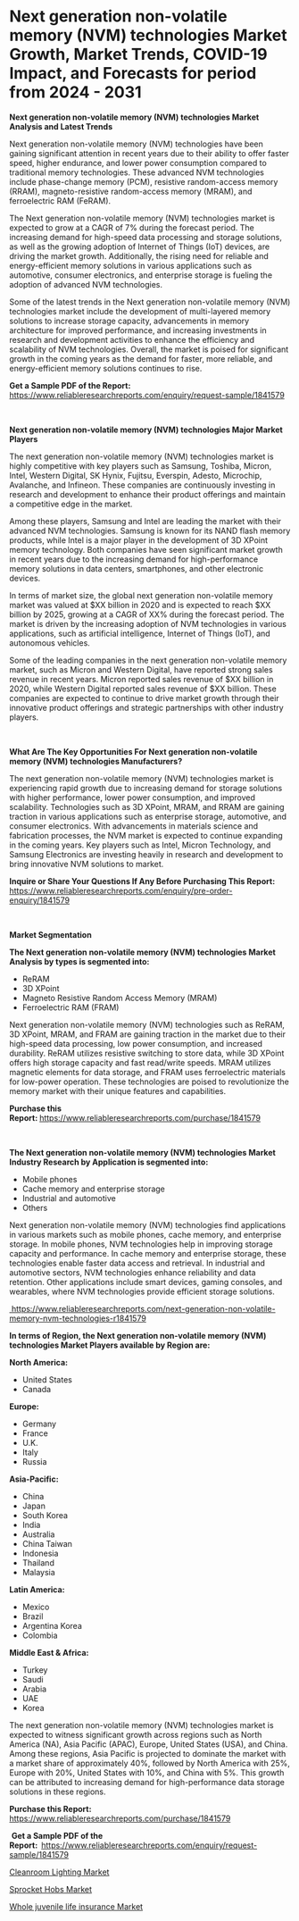 <p><h1>Next generation non-volatile memory (NVM) technologies Market Growth, Market Trends, COVID-19 Impact, and Forecasts for period from 2024 - 2031</h1></p><p><strong>Next generation non-volatile memory (NVM) technologies Market Analysis and Latest Trends</strong></p>
<p><p>Next generation non-volatile memory (NVM) technologies have been gaining significant attention in recent years due to their ability to offer faster speed, higher endurance, and lower power consumption compared to traditional memory technologies. These advanced NVM technologies include phase-change memory (PCM), resistive random-access memory (RRAM), magneto-resistive random-access memory (MRAM), and ferroelectric RAM (FeRAM).</p><p>The Next generation non-volatile memory (NVM) technologies market is expected to grow at a CAGR of 7% during the forecast period. The increasing demand for high-speed data processing and storage solutions, as well as the growing adoption of Internet of Things (IoT) devices, are driving the market growth. Additionally, the rising need for reliable and energy-efficient memory solutions in various applications such as automotive, consumer electronics, and enterprise storage is fueling the adoption of advanced NVM technologies.</p><p>Some of the latest trends in the Next generation non-volatile memory (NVM) technologies market include the development of multi-layered memory solutions to increase storage capacity, advancements in memory architecture for improved performance, and increasing investments in research and development activities to enhance the efficiency and scalability of NVM technologies. Overall, the market is poised for significant growth in the coming years as the demand for faster, more reliable, and energy-efficient memory solutions continues to rise.</p></p>
<p><strong>Get a Sample PDF of the Report:&nbsp;</strong> <a href="https://www.reliableresearchreports.com/enquiry/request-sample/1841579">https://www.reliableresearchreports.com/enquiry/request-sample/1841579</a></p>
<p>&nbsp;</p>
<p><strong>Next generation non-volatile memory (NVM) technologies Major Market Players</strong></p>
<p><p>The next generation non-volatile memory (NVM) technologies market is highly competitive with key players such as Samsung, Toshiba, Micron, Intel, Western Digital, SK Hynix, Fujitsu, Everspin, Adesto, Microchip, Avalanche, and Infineon. These companies are continuously investing in research and development to enhance their product offerings and maintain a competitive edge in the market.</p><p>Among these players, Samsung and Intel are leading the market with their advanced NVM technologies. Samsung is known for its NAND flash memory products, while Intel is a major player in the development of 3D XPoint memory technology. Both companies have seen significant market growth in recent years due to the increasing demand for high-performance memory solutions in data centers, smartphones, and other electronic devices.</p><p>In terms of market size, the global next generation non-volatile memory market was valued at $XX billion in 2020 and is expected to reach $XX billion by 2025, growing at a CAGR of XX% during the forecast period. The market is driven by the increasing adoption of NVM technologies in various applications, such as artificial intelligence, Internet of Things (IoT), and autonomous vehicles.</p><p>Some of the leading companies in the next generation non-volatile memory market, such as Micron and Western Digital, have reported strong sales revenue in recent years. Micron reported sales revenue of $XX billion in 2020, while Western Digital reported sales revenue of $XX billion. These companies are expected to continue to drive market growth through their innovative product offerings and strategic partnerships with other industry players.</p></p>
<p>&nbsp;</p>
<p><strong>What Are The Key Opportunities For Next generation non-volatile memory (NVM) technologies Manufacturers?</strong></p>
<p><p>The next generation non-volatile memory (NVM) technologies market is experiencing rapid growth due to increasing demand for storage solutions with higher performance, lower power consumption, and improved scalability. Technologies such as 3D XPoint, MRAM, and RRAM are gaining traction in various applications such as enterprise storage, automotive, and consumer electronics. With advancements in materials science and fabrication processes, the NVM market is expected to continue expanding in the coming years. Key players such as Intel, Micron Technology, and Samsung Electronics are investing heavily in research and development to bring innovative NVM solutions to market.</p></p>
<p><strong>Inquire or Share Your Questions If Any Before Purchasing This Report:</strong> <a href="https://www.reliableresearchreports.com/enquiry/pre-order-enquiry/1841579">https://www.reliableresearchreports.com/enquiry/pre-order-enquiry/1841579</a></p>
<p>&nbsp;</p>
<p><strong>Market Segmentation</strong></p>
<p><strong>The Next generation non-volatile memory (NVM) technologies Market Analysis by types is segmented into:</strong></p>
<p><ul><li>ReRAM</li><li>3D XPoint</li><li>Magneto Resistive Random Access Memory (MRAM)</li><li>Ferroelectric RAM (FRAM)</li></ul></p>
<p><p>Next generation non-volatile memory (NVM) technologies such as ReRAM, 3D XPoint, MRAM, and FRAM are gaining traction in the market due to their high-speed data processing, low power consumption, and increased durability. ReRAM utilizes resistive switching to store data, while 3D XPoint offers high storage capacity and fast read/write speeds. MRAM utilizes magnetic elements for data storage, and FRAM uses ferroelectric materials for low-power operation. These technologies are poised to revolutionize the memory market with their unique features and capabilities.</p></p>
<p><strong>Purchase this Report:&nbsp;</strong><a href="https://www.reliableresearchreports.com/purchase/1841579">https://www.reliableresearchreports.com/purchase/1841579</a></p>
<p>&nbsp;</p>
<p><strong>The Next generation non-volatile memory (NVM) technologies Market Industry Research by Application is segmented into:</strong></p>
<p><ul><li>Mobile phones</li><li>Cache memory and enterprise storage</li><li>Industrial and automotive</li><li>Others</li></ul></p>
<p><p>Next generation non-volatile memory (NVM) technologies find applications in various markets such as mobile phones, cache memory, and enterprise storage. In mobile phones, NVM technologies help in improving storage capacity and performance. In cache memory and enterprise storage, these technologies enable faster data access and retrieval. In industrial and automotive sectors, NVM technologies enhance reliability and data retention. Other applications include smart devices, gaming consoles, and wearables, where NVM technologies provide efficient storage solutions.</p></p>
<p><a href="https://www.reliableresearchreports.com/next-generation-non-volatile-memory-nvm-technologies-r1841579">&nbsp;https://www.reliableresearchreports.com/next-generation-non-volatile-memory-nvm-technologies-r1841579</a></p>
<p><strong>In terms of Region, the Next generation non-volatile memory (NVM) technologies Market Players available by Region are:</strong></p>
<p>
    <p> <strong> North America: </strong>
        <ul>
            <li>United States</li>
            <li>Canada</li>
        </ul>
        </p> 
    <p> <strong> Europe: </strong>
        <ul>
            <li>Germany</li>
            <li>France</li>
            <li>U.K.</li>
            <li>Italy</li>
            <li>Russia</li>
        </ul>
        </p> 
    <p> <strong> Asia-Pacific: </strong>
        <ul>
            <li>China</li>
            <li>Japan</li>
            <li>South Korea</li>
            <li>India</li>
            <li>Australia</li>
            <li>China Taiwan</li>
            <li>Indonesia</li>
            <li>Thailand</li>
            <li>Malaysia</li>
        </ul>
        </p> 
    <p> <strong> Latin America: </strong>
        <ul>
            <li>Mexico</li>
            <li>Brazil</li>
            <li>Argentina Korea</li>
            <li>Colombia</li>
        </ul>
        </p> 
    <p> <strong> Middle East & Africa: </strong>
        <ul>
            <li>Turkey</li>
            <li>Saudi</li>
            <li>Arabia</li>
            <li>UAE</li>
            <li>Korea</li>
        </ul>
    </p>
    </p>
<p><p>The next generation non-volatile memory (NVM) technologies market is expected to witness significant growth across regions such as North America (NA), Asia Pacific (APAC), Europe, United States (USA), and China. Among these regions, Asia Pacific is projected to dominate the market with a market share of approximately 40%, followed by North America with 25%, Europe with 20%, United States with 10%, and China with 5%. This growth can be attributed to increasing demand for high-performance data storage solutions in these regions.</p></p>
<p><strong>Purchase this Report: </strong><a href="https://www.reliableresearchreports.com/purchase/1841579">https://www.reliableresearchreports.com/purchase/1841579</a></p>
<p>&nbsp;<strong>Get a Sample PDF of the Report:&nbsp;&nbsp;</strong><a href="https://www.reliableresearchreports.com/enquiry/request-sample/1841579">https://www.reliableresearchreports.com/enquiry/request-sample/1841579</a></p>
<p><strong></strong></p>
<p><p><a href="https://www.linkedin.com/pulse/cleanroom-lighting-market-report-reveals-latest-trends-u6vcf?trackingId=tHJirzZYYswDcmb4c5KphQ%3D%3D">Cleanroom Lighting Market</a></p><p><a href="https://www.linkedin.com/pulse/sprocket-hobs-market-insight-trends-growth-forecasted-from-navpe?trackingId=KpUD7jqwrl1wjTlCIgSLIw%3D%3D">Sprocket Hobs Market</a></p><p><a href="https://github.com/RichRobinson5/Market-Research-Report-List-5/blob/main/whole-juvenile-life-insurance-market.md">Whole juvenile life insurance Market</a></p></p>